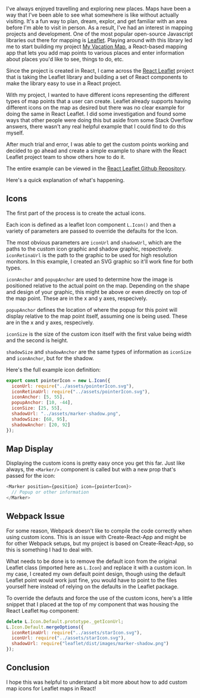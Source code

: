 I've always enjoyed travelling and exploring new places. Maps have been a way that I've been able to see what somewhere is like without actually visiting. It's a fun way to plan, dream, explor, and get familiar with an area before I'm able to visit in person. As a result, I've had an interest in mapping projects and development. One of the most popular open-source Javascript libraries out there for mapping is [Leaflet](https://leafletjs.com/). Playing around with this library led me to start building my project [My Vacation Map](https://myvacationmap.com), a React-based mapping app that lets you add map points to various places and enter information about places you'd like to see, things to do, etc.

Since the project is created in React, I came across the [React Leaflet](https://react-leaflet.js.org/) project that is taking the Leaflet library and building a set of React components to make the library easy to use in a React project.

With my project, I wanted to have different icons representing the different types of map points that a user can create. Leaflet already supports having different icons on the map as desired but there was no clear example for doing the same in React Leaflet. I did some investigation and found some ways that other people were doing this but aside from some Stack Overflow answers, there wasn't any real helpful example that I could find to do this myself.

After much trial and error, I was able to get the custom points working and decided to go ahead and create a simple example to share with the React Leaflet project team to show others how to do it.

The entire example can be viewed in the [React Leaflet Github Repository](https://github.com/PaulLeCam/react-leaflet/blob/master/example/components/custom-icons.js).

Here's a quick explanation of what's happening.

## Icons

The first part of the process is to create the actual icons.

Each icon is defined as a leaflet Icon component `L.Icon()` and then a variety of parameters are passed to override the defaults for the Icon.

The most obvious parameters are `iconUrl` and `shadowUrl`, which are the paths to the custom icon graphic and shadow graphic, respectively. `iconRetinaUrl` is the path to the graphic to be used for high resolution monitors. In this example, I created an SVG graphic so it'll work fine for both types.

`iconAnchor` and `popupAnchor` are used to determine how the image is positioned relative to the actual point on the map. Depending on the shape and design of your graphic, this might be above or even directly on top of the map point. These are in the x and y axes, respecively.

`popupAnchor` defines the location of where the popup for this point will display relative to the map point itself, assuming one is being used. These are in the x and y axes, respecively.

`iconSize` is the size of the custom icon itself with the first value being width and the second is height.

`shadowSize` and `shadowAnchor` are the same types of information as `iconSize` and `iconAnchor`, but for the shadow.

Here's the full example icon definition:

```javascript
export const pointerIcon = new L.Icon({
  iconUrl: require("../assets/pointerIcon.svg"),
  iconRetinaUrl: require("../assets/pointerIcon.svg"),
  iconAnchor: [5, 55],
  popupAnchor: [10, -44],
  iconSize: [25, 55],
  shadowUrl: "../assets/marker-shadow.png",
  shadowSize: [68, 95],
  shadowAnchor: [20, 92]
});
```

## Map Display

Displaying the custom icons is pretty easy once you get this far. Just like always, the `<Marker/>` component is called but with a new prop that's passed for the icon:

```javascript
<Marker position={position} icon={pointerIcon}>
  // Popup or other information
</Marker>
```

## Webpack Issue

For some reason, Webpack doesn't like to compile the code correctly when using custom icons. This is an issue with Create-React-App and might be for other Webpack setups, but my project is based on Create-React-App, so this is something I had to deal with.

What needs to be done is to remove the default icon from the original Leaflet class (imported here as `L.Icon`) and replace it with a custom icon. In my case, I created my own default point design, though using the default Leaflet point would work just fine, you would have to point to the files yourself here instead of relying on the defaults in the Leaflet package.

To override the defauts and force the use of the custom icons, here's a little snippet that I placed at the top of my component that was housing the React Leaflet `Map` component:

```javascript
delete L.Icon.Default.prototype._getIconUrl;
L.Icon.Default.mergeOptions({
  iconRetinaUrl: require("../assets/starIcon.svg"),
  iconUrl: require("../assets/starIcon.svg"),
  shadowUrl: require("leaflet/dist/images/marker-shadow.png")
});
```

## Conclusion

I hope this was helpful to understand a bit more about how to add custom map icons for Leaflet maps in React!
